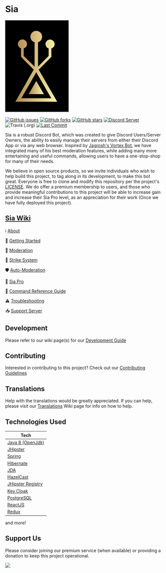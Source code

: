 #                                                       Sia

<img src="https://github.com/Trievo/Sia/blob/master/.github/images/sia.png?raw=true" alt="sia"/>

[![GitHub issues](https://img.shields.io/github/issues/Trievo/sia.svg)](https://github.com/Trievo/sia/issues)
[![GitHub forks](https://img.shields.io/github/forks/Trievo/sia.svg)](https://github.com/Trievo/sia/network)
[![GitHub stars](https://img.shields.io/github/stars/Trievo/sia.svg)](https://github.com/Trievo/sia/stargazers)
[![Discord Server](https://user-images.githubusercontent.com/7288322/34429152-141689f8-ecb9-11e7-8003-b5a10a5fcb29.png)](https://discord.gg/RadND2N)
![Travis (.org)](https://img.shields.io/travis/Trievo/Sia.svg?logo=travis%20ci)
[![Last Commit](https://img.shields.io/github/last-commit/trievo/sia.svg?style=popout)](https://github.com/Triippz/sia/commits/master)


Sia is a robust Discord Bot, which was created to give Discord Users/Server Owners, the ability to easily manage their servers from either their Discord App or via any web browser. Inspired by [Jagrosh's Vortex Bot](https://github.com/jagrosh/Vortex), we have integrated many of his best moderation features, while adding many more entertaining and useful commands, allowing users to have a one-stop-shop for many of their needs.

We believe in open source products, so we invite individuals who wish to help build this project, to tag along in its development, to make this bot great. Everyone is free to clone and modify this repository per the project's [LICENSE](https://github.com/Trievo/Sia/wiki/LICENSE). We do offer a premium membership to users, and those who provide meaningful contributions to this project will be able to increase gain and increase their Sia Pro level, as an appreciation for their work (Once we have fully deployed this project).


## [Sia Wiki](https://github.com/Trievo/Sia/wiki 'Sia Wiki')
ℹ [About](https://github.com/Trievo/Sia/wiki/About 'About')

🔺 [Getting Started](https://github.com/Trievo/Sia/wiki/Getting-Started 'Getting Started')

🔨 [Moderation](https://github.com/Trievo/Sia/wiki/Moderation 'Moderation')

🚩 [Strike System](https://github.com/Trievo/Sia/wiki/Strike-Systeem 'Strike System')

🛡 [Auto-Moderation](https://github.com/Trievo/Sia/wiki/Auto-Moderation 'Auto-Moderation')

🌟 [Sia Pro](https://github.com/Trievo/Sia/wiki/Sia-Pro 'Sia Pro')

📜 [Command Reference Guide](https://github.com/Trievo/Sia/wiki/Commands 'Command Reference Guide')

⚠ [Troubleshooting](https://github.com/Trievo/Sia/wiki/Troubleshooting 'Troubleshooting')

📥 [Support Server](https://discord.gg/hmCag8)

## Development

Please refer to our wiki page(s) for our [Development Guide](https://github.com/Trievo/Sia/wiki/Development-Guide)

## Contributing

Interested in contributing to this project? Check out our [Contributing Guidelines](https://github.com/Trievo/Sia/wiki/Contributing)

## Translations

Help with the translations would be greatly appreciated. If you can help, please visit our [Translations](https://github.com/Trievo/Sia/wiki/Translations) Wiki page for info on how to help.

## Technologies Used

| Tech                                                              |
| ----------------------------------------------------------------- |
| [Java 8 (OpenJdk)](https://openjdk.java.net/ 'Java 8 (OpenJdk)')  |
| [JHipster](https://www.jhipster.tech/)                            |
| [Spring](https://spring.io/)                                      |
| [Hibernate](http://hibernate.org/)                                |
| [JDA](https://github.com/DV8FromTheWorld/JDA)                     |
| [HazelCast](https://hazelcast.com/)                               |
| [JHipster Registry](https://www.jhipster.tech/jhipster-registry/) |
| [Key Cloak](https://www.keycloak.org/)                            |
| [PostgreSQL](https://www.postgresql.org/)                         |
| [ReactJS](https://reactjs.org/)                                   |
| [Redux](https://redux.js.org/)                                    |

and more!

## Support Us

Please consider joining our premium service (when available) or providing a donation to keep this project operational.

[![](https://www.paypalobjects.com/en_US/i/btn/btn_donateCC_LG.gif)](https://www.paypal.me/marktripoli)
